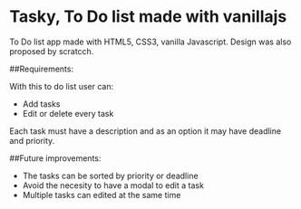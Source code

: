 # Tasky, To Do list made with vanillajs

To Do list app made with HTML5, CSS3, vanilla Javascript. Design was also proposed by scratcch.

##Requirements:

With this to do list user can:
* Add tasks
* Edit or delete every task

Each task must have a description and as an option it may have deadline and priority.

##Future improvements:
* The tasks can be sorted by priority or deadline
* Avoid the necesity to have a modal to edit a task
* Multiple tasks can edited at the same time
